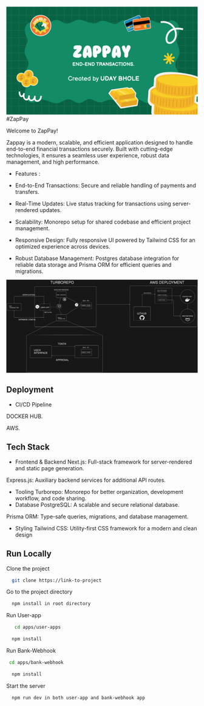 ![COVER](COVER.png)
#ZapPay

Welcome to ZapPay!

 Zappay is a modern, scalable, and efficient application designed to handle end-to-end financial transactions securely. Built with cutting-edge technologies, it ensures a seamless user experience, robust data management, and high performance.

- Features :

- End-to-End Transactions: Secure and reliable handling of payments and transfers.
- Real-Time Updates: Live status tracking for transactions using server-rendered updates.
- Scalability: Monorepo setup for shared codebase and efficient project management.
- Responsive Design: Fully responsive UI powered by Tailwind CSS for an optimized experience across devices.
- Robust Database Management: Postgres database integration for reliable data storage and Prisma ORM for efficient queries and migrations.

![ZapPay](ZapPay.png)

## Deployment

- CI/CD Pipeline 

DOCKER HUB.

AWS.
## Tech Stack



- Frontend & Backend
Next.js: Full-stack framework for server-rendered and static page generation.

Express.js: Auxiliary backend services for additional API routes.
- Tooling
Turborepo: Monorepo for better organization, development workflow, and code sharing.
- Database
PostgreSQL: A scalable and secure relational database.

Prisma ORM: Type-safe queries, migrations, and database management.
- Styling
Tailwind CSS: Utility-first CSS framework for a modern and clean design
## Run Locally

Clone the project

```bash
  git clone https://link-to-project
```

Go to the project directory

```bash
  npm install in root directory

```
Run User-app
```bash
   cd apps/user-apps
```


```bash
  npm install
```
Run Bank-Webhook 
```bash
 cd apps/bank-webhook
```

```bash
  npm install
```




Start the server

```bash
  npm run dev in both user-app and bank-webhook app
```







